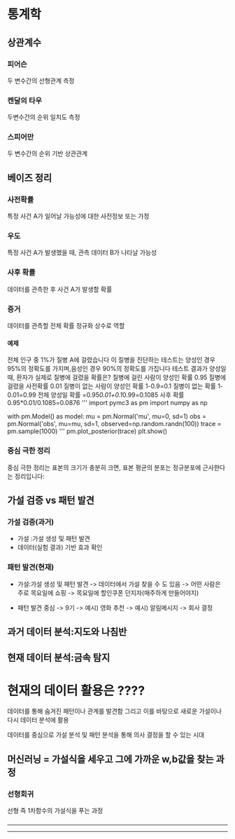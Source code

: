 # 통계학
## 상관계수
### 피어슨
두 변수간의 선형관계 측정

### 켄달의 타우
두변수간의 순위 일치도 측정

### 스피어만
두 변수간의 순위 기반 상관관계

## 베이즈 정리
### 사전확률
특정 사건 A가 일어날 가능성에 대한 사전정보 또는 가정
### 우도
특정 사건 A가 발생했을 때, 관측 데이터 B가 나타날 가능성

### 사후 확률
데이터를 관측한 후 사건 A가 발생할 확률

### 증거
데이터를 관측할 전체 확률 정규화 상수로 역할

#### 예제
전체 인구 중 1%가 질병 
A에 걸렸습니다
이 질병을 진단하는 테스트는
양성인 경우 95%의 정확도를 가지며,음성인 경우 90%의 정확도를 가집니다
테스트 결과가 양성일 때, 환자가 실제로 질병에 걸렸을 확률은?
질병에 걸린 사람이 양성인 확률 0.95
질병에 걸렸을 사전확률 0.01
질병이 없는 사람이 양성인 확률 1-0.9=0.1
질병이 없는 확률 1-0.01=0.99
전체 양성일 확률 =0.95*0.01+0.1*0.99=0.1085
사후 확률 0.95*0.01/0.1085=0.0876
'''
import pymc3 as pm
import numpy as np

with pm.Model() as model:
    mu = pm.Normal('mu', mu=0, sd=1)
    obs = pm.Normal('obs', mu=mu, sd=1, observed=np.random.randn(100))
    trace = pm.sample(1000)
'''
pm.plot_posterior(trace)
plt.show()

### 중심 극한 정리

중심 극한 정리는 표본의 크기가 충분히 크면, 표본 평균의 분포는 정규분포에 근사한다는 정리입니다:








## 가설 검증 vs 패턴 발견
### 가설 검증(과거)
- 가설 :가설 생성 및 패턴 발견
- 데이터(실험 결과) 기반 효과 확인

### 패턴 발견(현재)
- 가설:가설 생성 및 패턴 발견
-> 데이터에서 가설 찾을 수 도 있음
-> 어떤 사람은 주로 목요일에 쇼핑
-> 목요일에 할인쿠폰 던지자(매주하게 만들어야지)

- 패턴 발견 중심
-> 9기
-> 예시) 영화 추천
-> 예시) 알림메시지 -> 회사 결정

## 과거 데이터 분석:지도와 나침반

## 현재 데이터 분석:금속 탐지

# 현재의 데이터 활용은 **????**
데이터를 통해 숨겨진 패턴이나 관계를 발견함
그리고 이를 바탕으로 새로운 가설이나 다시 데이터 분석에 활용

데이터를 중심으로 가설 분석 및 패턴 분석을 통해 의사 결정을 할 수 있는 시대


## 머신러닝 = 가설식을 세우고 그에 가까운 w,b값을 찾는 과정

### 선형회귀
선형 즉 1차함수의 가설식을 푸는 과정

### 


---

---